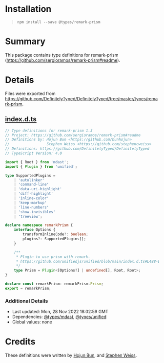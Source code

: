 # Installation
> `npm install --save @types/remark-prism`

# Summary
This package contains type definitions for remark-prism (https://github.com/sergioramos/remark-prism#readme).

# Details
Files were exported from https://github.com/DefinitelyTyped/DefinitelyTyped/tree/master/types/remark-prism.
## [index.d.ts](https://github.com/DefinitelyTyped/DefinitelyTyped/tree/master/types/remark-prism/index.d.ts)
````ts
// Type definitions for remark-prism 1.3
// Project: https://github.com/sergioramos/remark-prism#readme
// Definitions by: Hojun Bun <https://github.com/bunhojun>
//                 Stephen Weiss <https://github.com/stephencweiss>
// Definitions: https://github.com/DefinitelyTyped/DefinitelyTyped
// TypeScript Version: 4.0

import { Root } from 'mdast';
import { Plugin } from 'unified';

type SupportedPlugins =
    | 'autolinker'
    | 'command-line'
    | 'data-uri-highlight'
    | 'diff-highlight'
    | 'inline-color'
    | 'keep-markup'
    | 'line-numbers'
    | 'show-invisibles'
    | 'treeview';

declare namespace remarkPrism {
    interface Options {
        transformInlineCode?: boolean;
        plugins?: SupportedPlugins[];
    }

    /**
     * Plugin to use prism with remark.
     * https://github.com/unifiedjs/unified/blob/main/index.d.ts#L488-L489
     */
    type Prism = Plugin<[Options?] | undefined[], Root, Root>;
}

declare const remarkPrism: remarkPrism.Prism;
export = remarkPrism;

````

### Additional Details
 * Last updated: Mon, 28 Nov 2022 18:02:59 GMT
 * Dependencies: [@types/mdast](https://npmjs.com/package/@types/mdast), [@types/unified](https://npmjs.com/package/@types/unified)
 * Global values: none

# Credits
These definitions were written by [Hojun Bun](https://github.com/bunhojun), and [Stephen Weiss](https://github.com/stephencweiss).
